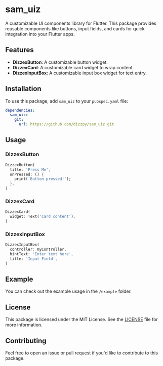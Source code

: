 
# sam_uiz

A customizable UI components library for Flutter. This package provides reusable components like buttons, input fields, and cards for quick integration into your Flutter apps.

## Features

- **DizzexButton**: A customizable button widget.
- **DizzexCard**: A customizable card widget to wrap content.
- **DizzexInputBox**: A customizable input box widget for text entry.

## Installation

To use this package, add `sam_uiz` to your `pubspec.yaml` file:

```yaml
dependencies:
  sam_uiz:
    git:
      url: https://github.com/dizzpy/sam_uiz.git
```

## Usage

### DizzexButton

```dart
DizzexButton(
  title: 'Press Me',
  onPressed: () {
    print('Button pressed!');
  },
)
```

### DizzexCard

```dart
DizzexCard(
  widget: Text('Card content'),
)
```

### DizzexInputBox

```dart
DizzexInputBox(
  controller: myController,
  hintText: 'Enter text here',
  title: 'Input Field',
)
```

## Example

You can check out the example usage in the `/example` folder.

## License

This package is licensed under the MIT License. See the [LICENSE](LICENSE) file for more information.

## Contributing

Feel free to open an issue or pull request if you'd like to contribute to this package.
